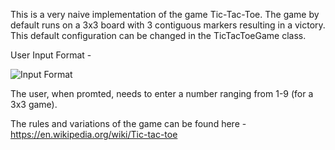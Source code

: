 This is a very naive implementation of the game Tic-Tac-Toe. The game by default runs on a 3x3 board with 3 contiguous markers resulting in a victory. This default configuration can be changed in the TicTacToeGame class.

User Input Format -

![Input Format](http://i.imgur.com/sInnZ58.png)

The user, when promted, needs to enter a number ranging from 1-9 (for a 3x3 game).

The rules and variations of the game can be found here -
https://en.wikipedia.org/wiki/Tic-tac-toe
